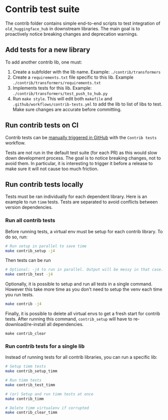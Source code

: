 # Contrib test suite

The contrib folder contains simple end-to-end scripts to test integration of `old_huggingface_hub` in downstream libraries. The main goal is to proactively notice breaking changes and deprecation warnings.

## Add tests for a new library

To add another contrib lib, one must:
1. Create a subfolder with the lib name. Example: `./contrib/transformers`
2. Create a `requirements.txt` file specific to this lib. Example `./contrib/transformers/requirements.txt`
3. Implements tests for this lib. Example: `./contrib/transformers/test_push_to_hub.py`
4. Run `make style`. This will edit both `makefile` and `.github/workflows/contrib-tests.yml` to add the lib to list of libs to test. Make sure changes are accurate before committing.

## Run contrib tests on CI

Contrib tests can be [manually triggered in GitHub](https://github.com/huggingface/old_huggingface_hub/actions) with the `Contrib tests` workflow.

Tests are not run in the default test suite (for each PR) as this would slow down development process. The goal is to notice breaking changes, not to avoid them. In particular, it is interesting to trigger it before a release to make sure it will not cause too much friction.

## Run contrib tests locally

Tests must be ran individually for each dependent library. Here is an example to run
`timm` tests. Tests are separated to avoid conflicts between version dependencies.

### Run all contrib tests

Before running tests, a virtual env must be setup for each contrib library. To do so, run:

```sh
# Run setup in parallel to save time
make contrib_setup -j4
```

Then tests can be run

```sh
# Optional: -j4 to run in parallel. Output will be messy in that case.
make contrib_test -j4
```

Optionally, it is possible to setup and run all tests in a single command. However this
take more time as you don't need to setup the venv each time you run tests.

```sh
make contrib -j4
```

Finally, it is possible to delete all virtual envs to get a fresh start for contrib tests.
After running this command, `contrib_setup` will have to re-download/re-install all dependencies.

```
make contrib_clear
```

### Run contrib tests for a single lib

Instead of running tests for all contrib libraries, you can run a specific lib:

```sh
# Setup timm tests
make contrib_setup_timm

# Run timm tests
make contrib_test_timm

# (or) Setup and run timm tests at once
make contrib_timm

# Delete timm virtualenv if corrupted
make contrib_clear_timm
```
